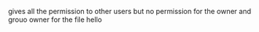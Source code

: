 gives all the permission to other users but no permission for the owner and grouo owner for the file hello
